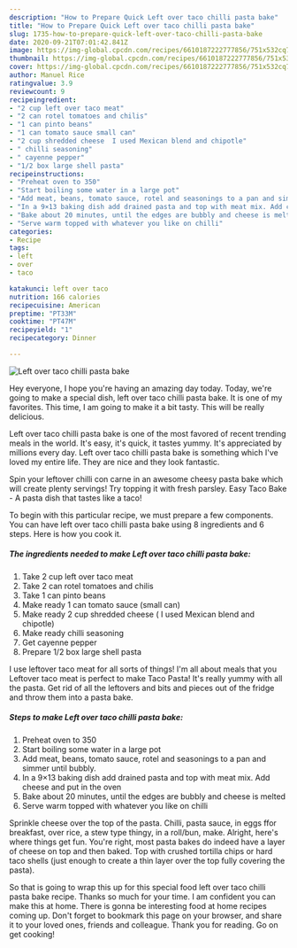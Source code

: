 ```yaml
---
description: "How to Prepare Quick Left over taco chilli pasta bake"
title: "How to Prepare Quick Left over taco chilli pasta bake"
slug: 1735-how-to-prepare-quick-left-over-taco-chilli-pasta-bake
date: 2020-09-21T07:01:42.841Z
image: https://img-global.cpcdn.com/recipes/6610187222777856/751x532cq70/left-over-taco-chilli-pasta-bake-recipe-main-photo.jpg
thumbnail: https://img-global.cpcdn.com/recipes/6610187222777856/751x532cq70/left-over-taco-chilli-pasta-bake-recipe-main-photo.jpg
cover: https://img-global.cpcdn.com/recipes/6610187222777856/751x532cq70/left-over-taco-chilli-pasta-bake-recipe-main-photo.jpg
author: Manuel Rice
ratingvalue: 3.9
reviewcount: 9
recipeingredient:
- "2 cup left over taco meat"
- "2 can rotel tomatoes and chilis"
- "1 can pinto beans"
- "1 can tomato sauce small can"
- "2 cup shredded cheese  I used Mexican blend and chipotle"
- " chilli seasoning"
- " cayenne pepper"
- "1/2 box large shell pasta"
recipeinstructions:
- "Preheat oven to 350"
- "Start boiling some water in a large pot"
- "Add meat, beans, tomato sauce, rotel and seasonings to a pan and simmer until bubbly."
- "In a 9×13 baking dish add drained pasta and top with meat mix. Add cheese and put in the oven"
- "Bake about 20 minutes, until the edges are bubbly and cheese is melted"
- "Serve warm topped with whatever you like on chilli"
categories:
- Recipe
tags:
- left
- over
- taco

katakunci: left over taco 
nutrition: 166 calories
recipecuisine: American
preptime: "PT33M"
cooktime: "PT47M"
recipeyield: "1"
recipecategory: Dinner

---
```



![Left over taco chilli pasta bake](https://img-global.cpcdn.com/recipes/6610187222777856/751x532cq70/left-over-taco-chilli-pasta-bake-recipe-main-photo.jpg)

Hey everyone, I hope you're having an amazing day today. Today, we're going to make a special dish, left over taco chilli pasta bake. It is one of my favorites. This time, I am going to make it a bit tasty. This will be really delicious.

Left over taco chilli pasta bake is one of the most favored of recent trending meals in the world. It's easy, it's quick, it tastes yummy. It's appreciated by millions every day. Left over taco chilli pasta bake is something which I've loved my entire life. They are nice and they look fantastic.

Spin your leftover chilli con carne in an awesome cheesy pasta bake which will create plenty servings! Try topping it with fresh parsley. Easy Taco Bake - A pasta dish that tastes like a taco!


To begin with this particular recipe, we must prepare a few components. You can have left over taco chilli pasta bake using 8 ingredients and 6 steps. Here is how you cook it.

<!--inarticleads1-->

##### The ingredients needed to make Left over taco chilli pasta bake:

1. Take 2 cup left over taco meat
1. Take 2 can rotel tomatoes and chilis
1. Take 1 can pinto beans
1. Make ready 1 can tomato sauce (small can)
1. Make ready 2 cup shredded cheese ( I used Mexican blend and chipotle)
1. Make ready  chilli seasoning
1. Get  cayenne pepper
1. Prepare 1/2 box large shell pasta


I use leftover taco meat for all sorts of things! I&#39;m all about meals that you Leftover taco meat is perfect to make Taco Pasta! It&#39;s really yummy with all the pasta. Get rid of all the leftovers and bits and pieces out of the fridge and throw them into a pasta bake. 

<!--inarticleads2-->

##### Steps to make Left over taco chilli pasta bake:

1. Preheat oven to 350
1. Start boiling some water in a large pot
1. Add meat, beans, tomato sauce, rotel and seasonings to a pan and simmer until bubbly.
1. In a 9×13 baking dish add drained pasta and top with meat mix. Add cheese and put in the oven
1. Bake about 20 minutes, until the edges are bubbly and cheese is melted
1. Serve warm topped with whatever you like on chilli


Sprinkle cheese over the top of the pasta. Chilli, pasta sauce, in eggs ffor breakfast, over rice, a stew type thingy, in a roll/bun, make. Alright, here&#39;s where things get fun. You&#39;re right, most pasta bakes do indeed have a layer of cheese on top and then baked. Top with crushed tortilla chips or hard taco shells (just enough to create a thin layer over the top fully covering the pasta). 

So that is going to wrap this up for this special food left over taco chilli pasta bake recipe. Thanks so much for your time. I am confident you can make this at home. There is gonna be interesting food at home recipes coming up. Don't forget to bookmark this page on your browser, and share it to your loved ones, friends and colleague. Thank you for reading. Go on get cooking!
